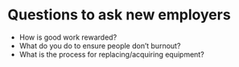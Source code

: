 # Questions to ask new employers

- How is good work rewarded?
- What do you do to ensure people don’t burnout?
- What is the process for replacing/acquiring equipment?
